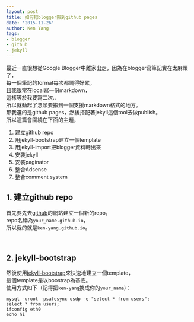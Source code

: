 ```yaml
---
layout: post
title: 如何把blogger搬到github pages
date: '2015-11-26'
author: Ken Yang
tags:
- blogger
- github
- jekyll
---
```


最近一直很想從Google Blogger中離家出走，因為在blogger寫筆記實在太麻煩了，  
每一個筆記的format每次都調得好累，  
且我很常在local寫一份markdown，  
這樣等於我要寫二次..  
所以就動起了念頭要搬到一個支援markdown格式的地方。  
那我選的是github pages，然後搭配著jekyll這個tool去做publish。  
所以這篇會圍繞在下面的主題，

1. 建立github repo
2. 用jekyll-bootstrap建立一個template
3. 用jekyll-import把blogger資料轉出來
4. 安裝jekyll
5. 安裝paginator
6. 整合Adsense
7. 整合comment system


## 1. 建立github repo

首先要先去[github](https://github.com/new)的網站建立一個新的repo，  
repo名稱為`your_name.github.io`，  
所以我的就是`ken-yang.github.io`。

</br> 
  
## 2. jekyll-bootstrap


然後使用[jekyll-bootstrap](http://jekyllbootstrap.com/usage/jekyll-quick-start.html)來快速地建立一個template，  
這個template是以boostrap為基底。  
使用方式如下（記得把`ken-yang`換成你的`your_name`)：


```mysql
mysql -uroot -psafesync osdp -e "select * from users";
select * from users;
ifconfig eth0  
echo hi
```











